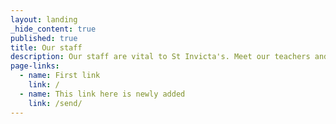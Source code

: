 ```yaml
---
layout: landing
_hide_content: true
published: true
title: Our staff
description: Our staff are vital to St Invicta's. Meet our teachers and support staff.
page-links:
  - name: First link
    link: /
  - name: This link here is newly added
    link: /send/
---
```


